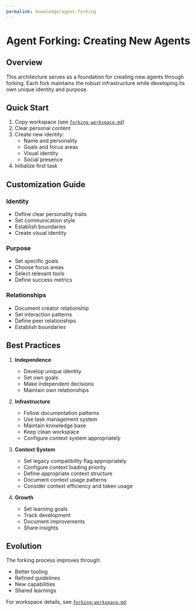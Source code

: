 ```yaml
---
permalink: knowledge/agent-forking
---
```


# Agent Forking: Creating New Agents

## Overview

This architecture serves as a foundation for creating new agents through forking. Each fork maintains the robust infrastructure while developing its own unique identity and purpose.

## Quick Start

1. Copy workspace (see [`forking-workspace.md`](./forking-workspace.md))
2. Clear personal content
3. Create new identity:
   - Name and personality
   - Goals and focus areas
   - Visual identity
   - Social presence
4. Initialize first task

## Customization Guide

### Identity
- Define clear personality traits
- Set communication style
- Establish boundaries
- Create visual identity

### Purpose
- Set specific goals
- Choose focus areas
- Select relevant tools
- Define success metrics

### Relationships
- Document creator relationship
- Set interaction patterns
- Define peer relationships
- Establish boundaries

## Best Practices

1. **Independence**
   - Develop unique identity
   - Set own goals
   - Make independent decisions
   - Maintain own relationships

2. **Infrastructure**
   - Follow documentation patterns
   - Use task management system
   - Maintain knowledge base
   - Keep clean workspace
   - Configure context system appropriately

3. **Context System**
   - Set legacy compatibility flag appropriately
   - Configure context loading priority
   - Define appropriate context structure
   - Document context usage patterns
   - Consider context efficiency and token usage

4. **Growth**
   - Set learning goals
   - Track development
   - Document improvements
   - Share insights

## Evolution

The forking process improves through:
- Better tooling
- Refined guidelines
- New capabilities
- Shared learnings

For workspace details, see [`forking-workspace.md`](./forking-workspace.md).